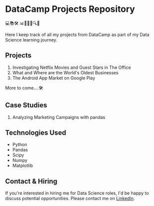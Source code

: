 # DataCamp Projects Repository

💻📚🛠️ 📊🔬🧮🌐🔍🤖

Here I keep track of all my projects from DataCamp as part of my Data Science learning journey.

## Projects

1. Investigating Netflix Movies and Guest Stars in The Office
2. What and Where are the World's Oldest Businesses
3. The Android App Market on Google Play

More to come....🛠️

## Case Studies

1. Analyzing Marketing Campaigns with pandas

## Technologies Used

- Python
- Pandas
- Scipy
- Numpy
- Matplotlib

## Contact & Hiring

If you're interested in hiring me for Data Science roles, I'd be happy to discuss potential opportunities. Please contact me on [LinkedIn](https://linkedin.com/in/srjchsv).
